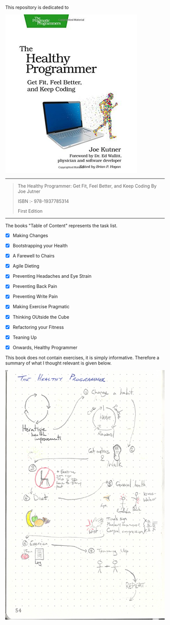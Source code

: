 This repository is dedicated to

![book_cover](book_cover.jpg)

---

> The Healthy Programmer: Get Fit, Feel Better, and Keep Coding By Joe Jutner
>
> ISBN :- 978-1937785314
>
> First Edition

---

The books "Table of Content"  represents the task list.

- [x] Making Changes
- [x] Bootstrapping your Health
- [x] A Farewell to Chairs
- [x] Agile Dieting
- [x] Preventing Headaches and Eye Strain
- [x] Preventing Back Pain
- [x] Preventing Write Pain
- [x] Making Exercise Pragmatic
- [x] Thinking OUtside the Cube
- [x] Refactoring your Fitness
- [x] Teaning Up
- [x] Onwards, Healthy Programmer


This book does not contain exercises, it is simply informative. Therefore a summary of what I thought relevant is given below. 

![Healthy_Programmer](Healthy_Programmer.jpg)

